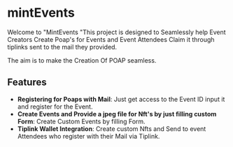 # mintEvents

Welcome to "MintEvents "This project is designed to Seamlessly help Event Creators  Create Poap's for Events and Event Attendees Claim it through tiplinks sent to the mail they provided.

The aim is to make the Creation Of POAP seamless.

## Features

- **Registering for Poaps with Mail**: Just get access to the Event ID input it and register for the Event.
- **Create Events and Provide a jpeg file for Nft's by just filling custom Form**: Create Custom Events by filling Form.
- **Tiplink Wallet Integration**: Create custom Nfts and Send to event Attendees who register with their Mail via Tiplink.


